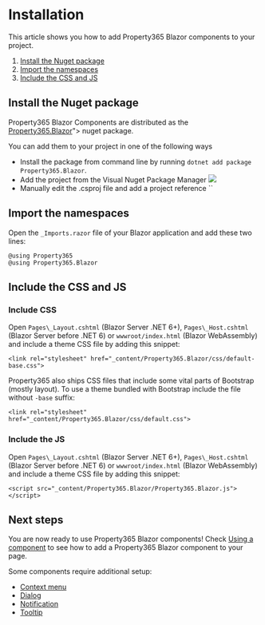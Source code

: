 # Installation
This article shows you how to add Property365 Blazor components to your project.

1. [Install the Nuget package](#install-the-nuget-package)
1. [Import the namespaces](#import-the-namespaces)
1. [Include the CSS and JS](#include-the-css-and-js)

## Install the Nuget package
Property365 Blazor Components are distributed as the [Property365.Blazor](https://www.nuget.org/packages/Property365.Blazor)"> nuget package.

You can add them to your project in one of the following ways
- Install the package from command line by running `dotnet add package Property365.Blazor`.
- Add the project from the Visual Nuget Package Manager <img class="ml-0" src="../../../images/nuget-explorer.png">
- Manually edit the .csproj file and add a project reference ``

## Import the namespaces
Open the `_Imports.razor` file of your Blazor application and add these two lines:

```
@using Property365
@using Property365.Blazor
```

## Include the CSS and JS

### Include CSS
Open `Pages\_Layout.cshtml` (Blazor Server .NET 6+), `Pages\_Host.cshtml` (Blazor Server before .NET 6) or `wwwroot/index.html` (Blazor WebAssembly) and include a theme CSS file by adding this snippet:
```
<link rel="stylesheet" href="_content/Property365.Blazor/css/default-base.css">
```
Property365 also ships CSS files that include some vital parts of Bootstrap (mostly layout). To use a theme bundled with Bootstrap include the file without `-base` suffix:
```
<link rel="stylesheet" href="_content/Property365.Blazor/css/default.css">
```

### Include the JS
Open `Pages\_Layout.cshtml` (Blazor Server .NET 6+), `Pages\_Host.cshtml` (Blazor Server before .NET 6) or `wwwroot/index.html` (Blazor WebAssembly) and include a theme CSS file by adding this snippet:
```
<script src="_content/Property365.Blazor/Property365.Blazor.js"></script>
```

## Next steps

You are now ready to use Property365 Blazor components! Check [Using a component](use-component.md) to see how to add a Property365 Blazor component to your page.

Some components require additional setup:

- [Context menu](context-menu.md)
- [Dialog](dialog.md)
- [Notification](context-menu.md)
- [Tooltip](tooltip.md)
